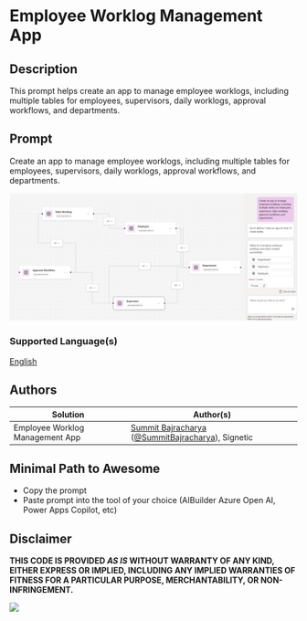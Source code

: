 # Employee Worklog Management App

## Description

This prompt helps create an app to manage employee worklogs, including multiple tables for employees, supervisors, daily worklogs, approval workflows, and departments.



## Prompt
Create an app to manage employee worklogs, including multiple tables for employees, supervisors, daily worklogs, approval workflows, and departments.

![Employee Worklog Management Tables](./assets/employee-worklog-management-app.png)

### Supported Language(s)

[English](./en-us/prompt.md)


## Authors

Solution|Author(s)
--------|---------
Employee Worklog Management App | [Summit Bajracharya](https://www.github.com/summitbaj) ([@SummitBajracharya](https://twitter.com/SummitBajracharya)), Signetic

## Minimal Path to Awesome

* Copy the prompt
* Paste prompt into the tool of your choice (AIBuilder Azure Open AI, Power Apps Copilot, etc)

## Disclaimer

**THIS CODE IS PROVIDED *AS IS* WITHOUT WARRANTY OF ANY KIND, EITHER EXPRESS OR IMPLIED, INCLUDING ANY IMPLIED WARRANTIES OF FITNESS FOR A PARTICULAR PURPOSE, MERCHANTABILITY, OR NON-INFRINGEMENT.**

<img src="https://m365-visitor-stats.azurewebsites.net/powerplatform-prompts/samples/ai-builder/sample" aria-hidden="true" />
